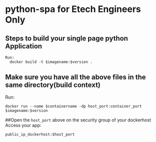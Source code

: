 # python-spa for Etech Engineers Only
## Steps to build your single page python Application
```
Run:
  docker build -t $imagename:$version .
```

## Make sure you have all the above files in the same directory(build context)
Run:
```
docker run --name $containername -dp host_port:container_port $imagename:$version
```
##Open the `host_port` above on the security group of your dockerhost
Access your app:
```
public_ip_dockerhost:$host_port
```
